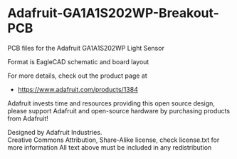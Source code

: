 # Adafruit-GA1A1S202WP-Breakout-PCB
PCB files for the Adafruit GA1A1S202WP Light Sensor

Format is EagleCAD schematic and board layout

For more details, check out the product page at

   * https://www.adafruit.com/products/1384

Adafruit invests time and resources providing this open source design, 
please support Adafruit and open-source hardware by purchasing 
products from Adafruit!

Designed by Adafruit Industries.  
Creative Commons Attribution, Share-Alike license, check license.txt for more information
All text above must be included in any redistribution